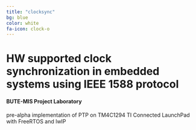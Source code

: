 ```yaml
---
title: "clocksync"
bg: blue
color: white
fa-icon: clock-o
---
```


# HW supported clock synchronization in embedded systems using IEEE 1588 protocol
#### BUTE-MIS Project Laboratory

pre-alpha implementation of PTP on TM4C1294 TI Connected LaunchPad with FreeRTOS and lwIP
